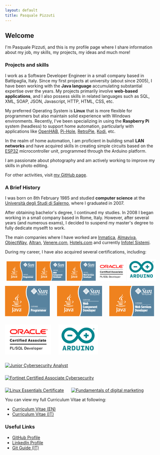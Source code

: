 ```yaml
---
layout: default
title: Pasquale Pizzuti
---
```


## Welcome

I'm Pasquale Pizzuti, and this is my profile page where I share information about my job, my skills, my projects, my ideas and much more!

### Projects and skills

I work as a Software Developer Engineer in a small company based in Battipaglia, Italy. Since my first projects at university (about since 2005), I have been working with the **Java language** accumulating substantial expertise over the years. My projects primarily involve **web-based applications**, and I also possess skills in related languages such as SQL, XML, SOAP, JSON, Javascript, HTTP, HTML, CSS, etc.

My preferred Operating System is **Linux** that is more flexible for programmers but also maintain solid experience with Windows environments. Recently, I've been specializing in using the **Raspberry Pi** system (headless) to support home automation, particularly with applications like [OpenHAB](https://www.openhab.org/), [Pi-Hole](https://pi-hole.net/), [RetroPie](https://retropie.org.uk/), [Kodi](https://kodi.tv/), etc.

In the realm of home automation, I am proficient in building small **LAN networks** and have acquired skills in creating simple circuits based on the [ESP32](https://www.espressif.com/en/products/socs/esp32) microcontroller unit, programmed through the Arduino platform.

I am passionate about photography and am actively working to improve my skills in photo editing.

For other activities, visit [my GitHub page](https://github.com/paspiz85).

### A Brief History

I was born on 8th February 1985 and studied **computer science** at the [Università degli Studi di Salerno](https://www.unisa.it/), where I graduated in 2007.

After obtaining bachelor's degree, I continued my studies. In 2008 I began working in a small company based in Rome, Italy. However, after several years (and numerous exams), I decided to suspend my master's degree to fully dedicate myselft to work.

The main companies where I have worked are [Inmatica](https://www.inmatica.com/), [Almaviva](https://www.almaviva.it/), [ObjectWay](https://www.objectway.com/), [Altran](http://www.altran.com/), [Venere.com](http://www.venere.com/), [Hotels.com](https://www.hotels.com) and currently [Infotel Sistemi](https://www.infotelsistemi.com/).

During my career, I have also acquired several certifications, including:

<p align="center">
  <img src="./images/logos/java_cert_prog.gif" alt="Sun Certified Java Programmer" style="width:19%" />
  <img src="./images/logos/java_cert_web_comp_dev.gif" alt="Sun Certified Web Component Developer" style="width:19%" />
  <img src="./images/logos/java_cert_web_serv_dev.gif" alt="Sun Certified Developer for Java Web Services" style="width:19%" />
  <img src="./images/logos/OCA_PLSQLDev_clr.gif" alt="Oracle PL/SQL Developer Certified Associate" style="width:19%" />
  <img src="./images/logos/arduino.png" alt="Arduino Certification" style="width:19%" />
</p>

<div style="display: flex; flex-wrap: wrap; gap: 1.5rem; align-items: center;">
  <a href="https://www.credly.com/badges/81e7f1a2-03a8-4c29-8d1a-a982736a9f2f" target="_blank" title="Sun Certified Java Programmer" style="text-align: center;">
    <img src="./images/logos/java_cert_prog.gif" alt="Sun Certified Java Programmer" style="height:100px" />
  </a>
  <a href="https://www.credly.com/badges/81e7f1a2-03a8-4c29-8d1a-a982736a9f2f" target="_blank" title="Sun Certified Web Component Developer" style="text-align: center;">
    <img src="./images/logos/java_cert_web_comp_dev.gif" alt="Sun Certified Web Component Developer" style="height:100px" />
  </a>
  <a href="https://www.credly.com/badges/81e7f1a2-03a8-4c29-8d1a-a982736a9f2f" target="_blank" title="Sun Certified Developer for Java Web Services" style="text-align: center;">
    <img src="./images/logos/java_cert_web_serv_dev.gif" alt="Sun Certified Developer for Java Web Services" style="height:100px" />
  </a>
  <a href="https://www.credly.com/badges/e8c80dce-a70f-4234-9b7a-b48368f797ee" target="_blank" title="Oracle PL/SQL Developer Certified Associate" style="text-align: center;">
    <img src="./images/logos/OCA_PLSQLDev_clr.gif" alt="Oracle PL/SQL Developer Certified Associate" style="height:100px" />
  </a>
  <a href="https://certifications.arduino.cc/certificate/9fac61f3-62b2-4f66-b633-86a03a3d195a" target="_blank" title="Arduino Certification" style="text-align: center;">
    <img src="./images/logos/arduino.png" alt="Arduino Certification" style="height:100px" />
  </a>
  <a href="https://www.credly.com/badges/2378177d-fc3b-4f48-9c1a-c5e4da79309a" target="_blank" title="Junior Cybersecurity Analyst" style="text-align: center;">
    <img src="https://images.credly.com/size/340x340/images/441578ec-c0f3-46cc-95fc-86b27e90cf4f/image.png" alt="Junior Cybersecurity Analyst" style="height:100px" />
  </a>
  <a href="https://www.credly.com/badges/9635587f-8b84-46b7-b8a1-16db9f9a7430" target="_blank" title="Fortinet Certified Associate Cybersecurity" style="text-align: center;">
    <img src="https://images.credly.com/size/340x340/images/20082fc1-94af-4773-9df0-28856b566748/image.png" alt="Fortinet Certified Associate Cybersecurity" style="height:100px" />
  </a>
  <a href="https://www.credly.com/badges/f0d2832a-1c1e-411c-bb5c-a72e5026037d" target="_blank" title="Linux Essentials Certificate" style="text-align: center;">
    <img src="https://images.credly.com/size/340x340/images/1d36cb36-20fc-4961-8d70-6307c015d1aa/blob" alt="Linux Essentials Certificate" style="height:100px" />
  </a>
  <a href="https://skillshop.exceedlms.com/student/award/8MAXugxpx3oLbK1CmfynhPZ8" target="_blank" title="Fundamentals of digital marketing" style="text-align: center;">
    <img src="https://storage.googleapis.com/exceedlms-external-uploads-production/uploads/certifications/badges/130513/large/badge.png" alt="Fundamentals of digital marketing" style="height:100px" />
  </a>
</div>

You can view my full Curriculum Vitae at following:
- [Curriculum Vitae (EN)](./cv/en.html)
- [Curriculum Vitae (IT)](./cv/it.html)

### Useful Links

- [GitHub Profile](http://github.com/paspiz85)
- [LinkedIn Profile](https://it.linkedin.com/in/pasqualepizzuti)
- [Git Guide (IT)](./git/guide.html)
